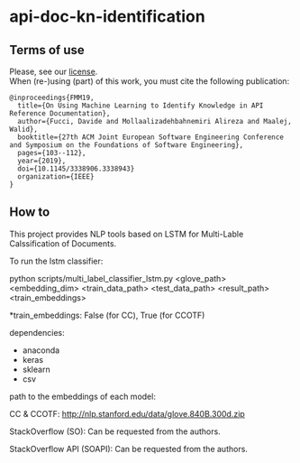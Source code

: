 # api-doc-kn-identification

## Terms of use
Please, see our [license](LICENSE.md).  
When (re-)using (part) of this work, you must cite the following publication:

```
@inproceedings{FMM19,
  title={On Using Machine Learning to Identify Knowledge in API Reference Documentation},
  author={Fucci, Davide and Mollaalizadehbahnemiri Alireza and Maalej, Walid},
  booktitle={27th ACM Joint European Software Engineering Conference and Symposium on the Foundations of Software Engineering},
  pages={103--112},
  year={2019},
  doi={10.1145/3338906.3338943}
  organization={IEEE}
}
```

## How to
This project provides NLP tools based on LSTM for Multi-Lable Calssification of Documents.

To run the lstm classifier:

 python scripts/multi_label_classifier_lstm.py <glove_path> <embedding_dim> <train_data_path> <test_data_path> <result_path> <train_embeddings>

 *train_embeddings: False (for CC), True (for CCOTF)

dependencies:
 + anaconda
 + keras
 + sklearn
 + csv

path to the embeddings of each model:

 CC & CCOTF:
  http://nlp.stanford.edu/data/glove.840B.300d.zip

 StackOverflow (SO):
	Can be requested from the authors.

 StackOverflow API (SOAPI):
	Can be requested from the authors.



